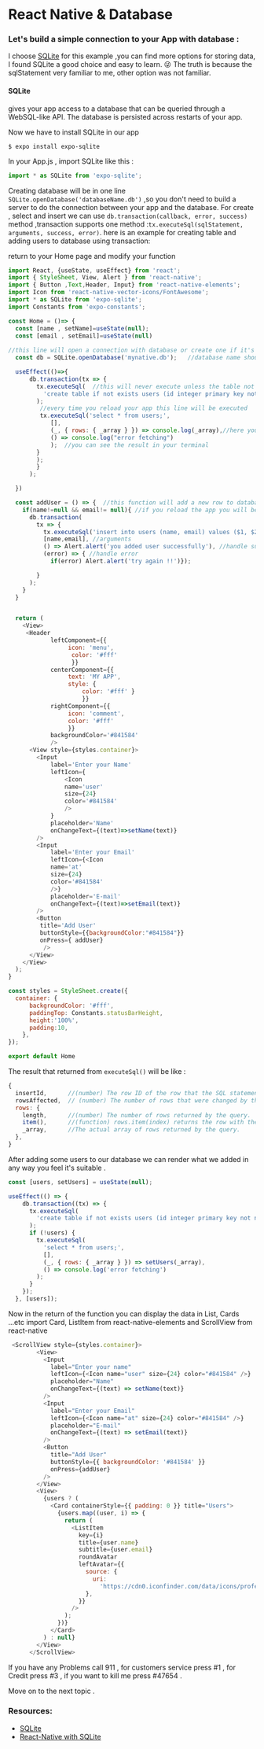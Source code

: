 # React Native & Database

### Let's build a simple connection to your App with database :

I choose [SQLite](https://docs.expo.io/versions/v38.0.0/sdk/sqlite/) for this example ,you can find more options for storing data, I found SQLite a good choice and easy to learn. :stuck_out_tongue_winking_eye: The truth is because the sqlStatement very familiar to me, other option was not familiar.

#### SQLite

gives your app access to a database that can be queried through a WebSQL-like API. The database is persisted across restarts of your app.

Now we have to install SQLite in our app

```console
$ expo install expo-sqlite
```

In your App.js , import SQLite like this :

```js
import * as SQLite from 'expo-sqlite';
```

Creating database will be in one line `SQLite.openDatabase('databaseName.db')` ,so you don't need to build a server to do the connection between your app and the database.
For create , select and insert we can use `db.transaction(callback, error, success)` method ,transaction supports one method :`tx.executeSql(sqlStatement, arguments, success, error)`.
here is an example for creating table and adding users to database using transaction:

return to your Home page and modify your function
```js
import React, {useState, useEffect} from 'react';
import { StyleSheet, View, Alert } from 'react-native';
import { Button ,Text,Header, Input} from 'react-native-elements';
import Icon from 'react-native-vector-icons/FontAwesome';
import * as SQLite from 'expo-sqlite';
import Constants from 'expo-constants';

const Home = ()=> {
  const [name , setName]=useState(null);
  const [email , setEmail]=useState(null)
  
//this line will open a connection with database or create one if it's not existed
  const db = SQLite.openDatabase('mynative.db');   //database name should end with .db

  useEffect(()=>{
      db.transaction(tx => {
        tx.executeSql(  //this will never execute unless the table not existed ,that means it will execute for on time only
          'create table if not exists users (id integer primary key not null, name text not null, email text not null)'
        );
         //every time you reload your app this line will be executed
         tx.executeSql('select * from users;',
            [],
            (_, { rows: { _array } }) => console.log(_array),//here you can do your magic with data
            () => console.log("error fetching")
            );  //you can see the result in your terminal
        }
        );
        }
      );

  })

  const addUser = () => {  //this function will add a new row to database
    if(name!=null && email!= null){ //if you reload the app you will be able to see the new row in your terminal
      db.transaction(
        tx => {
          tx.executeSql('insert into users (name, email) values ($1, $2);',//sqlStatement
          [name,email], //arguments
          () => Alert.alert('you added user successfully'), //handle success
          (error) => { //handle error
            if(error) Alert.alert('try again !!')});

        }
      );
    }
  }


  return (
    <View>
     <Header
            leftComponent={{
                 icon: 'menu',
                  color: '#fff' 
                  }}
            centerComponent={{
                 text: 'MY APP', 
                 style: { 
                     color: '#fff' } 
                     }}
            rightComponent={{
                 icon: 'comment', 
                 color: '#fff' 
                 }}
            backgroundColor='#841584'
            />    
      <View style={styles.container}>
        <Input
            label='Enter your Name'
            leftIcon={
                <Icon
                name='user'
                size={24}
                color='#841584'
                />
            }
            placeholder='Name'
            onChangeText={(text)=>setName(text)}
        />
        <Input
            label='Enter your Email'
            leftIcon={<Icon
            name='at'
            size={24}
            color='#841584'
            />}
            placeholder='E-mail'
            onChangeText={(text)=>setEmail(text)}
        />
        <Button
         title='Add User'
         buttonStyle={{backgroundColor:"#841584"}}
         onPress={ addUser}
          />
      </View>
    </View>
  );
}

const styles = StyleSheet.create({
  container: {
      backgroundColor: '#fff',
      paddingTop: Constants.statusBarHeight,
      height:'100%',
      padding:10,
    },
});

export default Home

```

The result that returned from `executeSql()` will be like :

```js
{
  insertId,      //(number) The row ID of the row that the SQL statement inserted into the database, if a row was inserted.
  rowsAffected,  // (number) The number of rows that were changed by the SQL statement.
  rows: {
    length,      //(number) The number of rows returned by the query.
    item(),      //(function) rows.item(index) returns the row with the given index. If there is no such row, returns null.
    _array,      //The actual array of rows returned by the query.
  },
}
```

After adding some users to our database we can render what we added in any way you feel it's suitable .

```js
const [users, setUsers] = useState(null); 

useEffect(() => {
    db.transaction((tx) => {
      tx.executeSql(
        'create table if not exists users (id integer primary key not null, name text not null, email text not null)'
      );
      if (!users) {
        tx.executeSql(
          'select * from users;',
          [],
          (_, { rows: { _array } }) => setUsers(_array),
          () => console.log('error fetching')
        );
      }
    });
  }, [users]);
  ```
Now in the return of the function you can display the data in List, Cards ...etc
import Card, ListItem from react-native-elements and ScrollView from react-native

```js
 <ScrollView style={styles.container}>
        <View>
          <Input
            label="Enter your name"
            leftIcon={<Icon name="user" size={24} color="#841584" />}
            placeholder="Name"
            onChangeText={(text) => setName(text)}
          />
          <Input
            label="Enter your Email"
            leftIcon={<Icon name="at" size={24} color="#841584" />}
            placeholder="E-mail"
            onChangeText={(text) => setEmail(text)}
          />
          <Button
            title="Add User"
            buttonStyle={{ backgroundColor: '#841584' }}
            onPress={addUser}
          />
        </View>
        <View>
          {users ? (
            <Card containerStyle={{ padding: 0 }} title="Users">
              {users.map((user, i) => {
                return (
                  <ListItem
                    key={i}
                    title={user.name}
                    subtitle={user.email}
                    roundAvatar
                    leftAvatar={{
                      source: {
                        uri:
                          'https://cdn0.iconfinder.com/data/icons/professional-avatar-5/48/manager_male_avatar_men_character_professions-512.png',
                      },
                    }}
                  />
                );
              })}
            </Card>
          ) : null}
        </View>
      </ScrollView>
```
If you have any Problems call 911 , for customers service press #1 , for Credit press #3 ,
if you want to kill me press #47654 .

Move on to the next topic .


### Resources:

- [SQLite](https://docs.expo.io/versions/latest/sdk/sqlite/)
- [React-Native with SQLite](https://medium.com/swlh/react-native-with-sqlite-1ec64702e35e)
